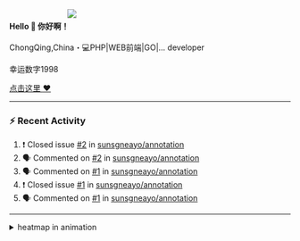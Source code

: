 

<img align="right" width="400" src="https://github-readme-stats.vercel.app/api?username=sunsgneayo&show_icons=true&text_color=24292e&bg_color=f7f4ed&hide_title=false" />


#### Hello 👋 你好啊！

ChongQing,China・💻PHP|WEB前端|GO|... developer 

幸运数字1998

[点击这里 :heart:](https://github.com/sunsgneayo)


---

### :zap: Recent Activity
<!--START_SECTION:activity-->
1. ❗️ Closed issue [#2](https://github.com/sunsgneayo/annotation/issues/2) in [sunsgneayo/annotation](https://github.com/sunsgneayo/annotation)
2. 🗣 Commented on [#2](https://github.com/sunsgneayo/annotation/issues/2) in [sunsgneayo/annotation](https://github.com/sunsgneayo/annotation)
3. 🗣 Commented on [#1](https://github.com/sunsgneayo/annotation/issues/1) in [sunsgneayo/annotation](https://github.com/sunsgneayo/annotation)
4. ❗️ Closed issue [#1](https://github.com/sunsgneayo/annotation/issues/1) in [sunsgneayo/annotation](https://github.com/sunsgneayo/annotation)
5. 🗣 Commented on [#1](https://github.com/sunsgneayo/annotation/issues/1) in [sunsgneayo/annotation](https://github.com/sunsgneayo/annotation)
<!--END_SECTION:activity-->

---



<details>
<summary> heatmap in animation</summary>

[![github contribution grid snake animation](https://raw.githubusercontent.com/sunsgneayo/sunsgneayo/input/github-contribution-grid-snake.svg)](https://github.com/sunsgneayo)

</details>


<!--
 <details>

  <summary>contributions in 3D</summary>

 ![](https://raw.githubusercontent.com/sunsgneayo/sunsgneayo/profile-3d-contrib/profile-green.svg#gh-light-mode-only)
  ![](https://raw.githubusercontent.com/sunsgneayo/sunsgneayo/profile-3d-contrib/profile-night-green.svg#gh-dark-mode-only)

 </details>
 </p>
-->

